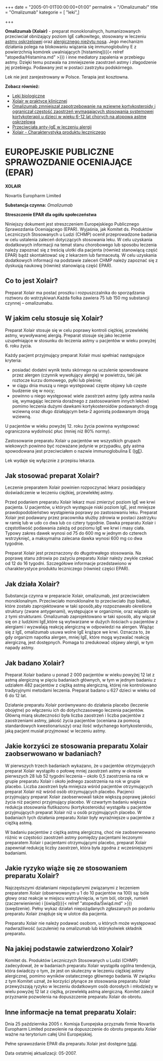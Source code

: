 +++
date = "2005-01-01T00:00:00+01:00"
permalink = "/Omalizumab/"
title = "Omalizumab"
kategorie = [ "leki",]

+++

**Omalizumab (Xolair)** - preparat monoklonalnych, humanizowanych przeciwciał obniżający poziom IgE całkowitego, stosowany w leczeniu [astmy oskrzelowej](/atopedia/Astma_oskrzelowa) oraz [alergicznego nieżytu nosa](/atopedia/Alergiczny_nieżyt_nosa). Jego mechanizm działania polega na blokowaniu wiązania się immunoglobuliny E z powierzchnią komórek uwalniających [histaminę]({{< relref "atopedia/Histamina.md" >}}) i inne mediatory zapalenia w przebiegu astmy. Dzięki temu pozwala na zmniejszenie zaostrzeń astmy i złagodzenie jej przebiegu. Podawany jest w postaci zastrzyku podskórnego.

Lek nie jest zarejestrowany w Polsce. Terapia jest kosztowna.

**Zobacz również:**

-   [Leki biologiczne](/atopedia/Leki_biologiczne)
-   [Xolair w praktyce klinicznej](http://www.mediton.pl/library/aai_volume-11_issue-2_article-614.pdf)
-   [Omalizumab zmniejszał zapotrzebowanie na wziewne kortykosteroidy i ograniczał częstość zaostrzeń wymagających stosowania systemowej kortykoterapii u dzieci w wieku 6-12 lat chorych na atopową astmę oskrzelową](http://www.mp.pl/artykuly/index.php?aid=9219)
-   [Przeciwciała anty-IgE w leczeniu alergii](http://www.pulsmedycyny.com.pl/arch/4943?ms=4)
-   [Xolair - Charakterystyka produktu leczniczego](http://www.novartis.pl/leki/getpdf.php?fname=xolair)

EUROPEJSKIE PUBLICZNE SPRAWOZDANIE OCENIAJĄCE (EPAR)
====================================================

**XOLAIR**

Novartis Europharm Limited

**Substancja czynna:** *Omalizumab*

**Streszczenie EPAR dla ogółu społeczeństwa**

Niniejszy dokument jest streszczeniem Europejskiego Publicznego Sprawozdania Oceniającego (EPAR). Wyjaśnia, jak Komitet ds. Produktów Leczniczych Stosowanych u Ludzi (CHMP) ocenił przeprowadzone badania w celu ustalenia zaleceń dotyczących stosowania leku. W celu uzyskania dodatkowych informacji na temat stanu chorobowego lub sposobu leczenia należy zapoznać się z treścią ulotki dla pacjenta (również stanowiącą część EPAR) bądź skontaktować się z lekarzem lub farmaceutą. W celu uzyskania dodatkowych informacji na podstawie zaleceń CHMP należy zapoznać się z dyskusją naukową (również stanowiącą część EPAR).

Co to jest Xolair?
------------------

Preparat Xolair ma postać proszku i rozpuszczalnika do sporządzania roztworu do wstrzykiwań.Każda fiolka zawiera 75 lub 150 mg substancji czynnej – omalizumabu.

W jakim celu stosuje się Xolair?
--------------------------------

Preparat Xolair stosuje się w celu poprawy kontroli ciężkiej, przewlekłej astmy, wywoływanej alergią. Preparat stosuje się jako leczenie uzupełniające w stosunku do leczenia astmy u pacjentów w wieku powyżej 6. roku życia.

Każdy pacjent przyjmujący preparat Xolair musi spełniać następujące kryteria:

-   posiadać dodatni wynik testu skórnego na uczulenie spowodowane przez alergen (czynnik wywołujący alergię) w powietrzu, taki jak roztocze kurzu domowego, pyłki lub pleśnie;
-   w ciągu dnia muszą u niego występować częste objawy lub częste budzenie się w nocy;
-   powinno u niego występować wiele zaostrzeń astmy (gdy astma nasila się, wymagając leczenia doraźnego z zastosowaniem innych leków) pomimo leczenia dużymi dawkami kortykosteroidów podawanych drogą wziewną oraz długo działającym beta-2 agonistą podawanym drogą wziewną.

U pacjentów w wieku powyżej 12. roku życia powinna występować ograniczona wydolność płuc (mniej niż 80% normy).

Zastosowanie preparatu Xolair u pacjentów we wszystkich grupach wiekowych powinno być rozważane jedynie w przypadku, gdy astma spowodowana jest przeciwciałem o nazwie immunoglobulina E ([IgE](/atopedia/IgE)).

Lek wydaje się wyłącznie z przepisu lekarza.

Jak stosować preparat Xolair?
-----------------------------

Leczenie preparatem Xolair powinien rozpoczynać lekarz posiadający doświadczenie w leczeniu ciężkiej, przewlekłej astmy.

Przed podaniem preparatu Xolair lekarz musi zmierzyć poziom IgE we krwi pacjenta. U pacjentów, u których występuje niski poziom IgE, jest mniejsze prawdopodobieństwo wystąpienia poprawy po zastosowaniu leku. Preparat Xolair jest podawany przez pracownika służby zdrowia w postaci zastrzyku w ramię lub w udo co dwa lub co cztery tygodnie. Dawka preparatu Xolair i częstotliwość podawania zależą od poziomu IgE we krwi i masy ciała. Typowy zakres dawek wynosi od 75 do 600 mg w jednym do czterech wstrzyknięć, a maksymalna zalecana dawka wynosi 600 mg co dwa tygodnie.

Preparat Xolair jest przeznaczony do długotrwałego stosowania. Na poprawę stanu zdrowia po zażyciu preparatu Xolair należy zwykle czekać od 12 do 16 tygodni. Szczegółowe informacje przedstawiono w charakterystyce produktu leczniczego (również części EPAR).

Jak działa Xolair?
------------------

Substancja czynna w preparacie Xolair, omalizumab, jest przeciwciałem monoklonalnym. Przeciwciało monoklonalne to przeciwciało (typ białka), które zostało zaprojektowane w taki sposób,aby rozpoznawało określone struktury (zwane antygenami), występujące w organizmie, oraz wiązało się z tymi strukturami. Omalizumab zaprojektowano w taki sposób, aby wiązał się on z ludzkimi IgE,które są wytwarzane w dużych ilościach u pacjentów z alergiami i wyzwalają reakcję alergiczną w odpowiedzi na alergen. Wiążąc się z IgE, omalizumab usuwa wolne IgE krążące we krwi. Oznacza to, że gdy organizm napotka alergen, mniej IgE, które mogą wyzwalać reakcję alergiczną, jest dostępnych. Pomaga to zredukować objawy alergii, w tym napady astmy.

Jak badano Xolair?
------------------

Preparat Xolair badano u ponad 2 000 pacjentów w wieku powyżej 12 lat z astmą alergiczną w pięciu badaniach głównych, w tym w jednym badaniu z udziałem 482 pacjentów z ciężką astmą alergiczną, której nie kontrolowano tradycyjnymi metodami leczenia. Preparat badano u 627 dzieci w wieku od 6 do 12 lat.

Działanie preparatu Xolair porównywano do działania placebo (leczenie obojętne) po włączeniu ich do dotychczasowego leczenia pacjentów. Główną miarą skuteczności była liczba zaostrzeń i liczba pacjentów z zaostrzeniami astmy, jakość życia pacjentów (oceniana za pomocą standardowych kwestionariuszy) oraz ilość wdychanego kortykosteroidu, jaką pacjent musiał przyjmować w leczeniu astmy.

Jakie korzyści ze stosowania preparatu Xolair zaobserwowano w badaniach?
------------------------------------------------------------------------

W pierwszych trzech badaniach wykazano, że u pacjentów otrzymujących preparat Xolair wystąpiło o połowę mniej zaostrzeń astmy w okresie pierwszych 28 lub 52 tygodni leczenia – około 0,5 zaostrzenia na rok w grupie preparatu Xolair i około jednego zaostrzenia na rok w grupie placebo. Liczba zaostrzeń była mniejsza wśród pacjentów otrzymujących preparat Xolair niż wśród osób otrzymujących placebo. Pacjenci przyjmujący preparat Xolair zaobserwowali także większą poprawę jakości życia niż pacjenci przyjmujący placebo. W czwartym badaniu większa redukcja stosowania flutikazonu (kortykosteroidu) wystąpiła u pacjentów przyjmujących preparat Xolair niż u osób przyjmujących placebo. W badaniach tych działania preparatu Xolair były wyraźniejsze u pacjentów z ciężką astmą.

W badaniu pacjentów z ciężką astmą alergiczną, choć nie zaobserwowano różnic w częstości zaostrzeń astmy pomiędzy pacjentami leczonymi preparatem Xolair i pacjentami otrzymującymi placebo, preparat Xolair zapewniał redukcję liczby zaostrzeń, która była zgodna z wcześniejszymi badaniami.

Jakie ryzyko wiąże się ze stosowaniem preparatu Xolair?
-------------------------------------------------------

Najczęstszymi działaniami niepożądanymi związanymi z leczeniem preparatem Xolair (obserwowanym u 1 do 10 pacjentów na 100) są: bóle głowy oraz reakcje w miejscu wstrzyknięcia, w tym ból, obrzęk, rumień (zaczerwienienie) i [świąd]({{< relref "atopedia/Świąd.md" >}}) (swędzenie). Pełny wykaz działań niepożądanych zgłaszanych po podaniu preparatu Xolair znajduje się w ulotce dla pacjenta.

Preparatu Xolair nie należy podawać osobom, u których może występować nadwrażliwość (uczulenie) na omalizumab lub którykolwiek składnik preparatu.

Na jakiej podstawie zatwierdzono Xolair?
----------------------------------------

Komitet ds. Produktów Leczniczych Stosowanych u Ludzi (CHMP) zadecydował, że w badaniach preparatu Xolair wystąpiła ogólna tendencja, która świadczy o tym, że jest on skuteczny w leczeniu ciężkiej astmy alergicznej, pomimo wyników ostatecznego głównego badania. W związku z tym Komitet uznał, że korzyści płynące ze stosowania preparatu Xolair przewyższają ryzyko w leczeniu dodatkowym osób dorosłych i młodzieży w wielu powyżej 12 lat z ciężką, przewlekłą astmą alergiczną. Komitet zalecił przyznanie pozwolenia na dopuszczenie preparatu Xolair do obrotu.

Inne informacje na temat preparatu Xolair:
------------------------------------------

Dnia 25 października 2005 r. Komisja Europejska przyznała firmie Novartis Europharm Limited pozwolenie na dopuszczenie do obrotu preparatu Xolair ważne na terytorium całej Unii Europejskiej.

Pełne sprawozdanie EPAR dla preparatu Xolair jest dostępne [tutaj](http://www.emea.europa.eu/humandocs/Humans/EPAR/xolair/xolair.htm).

Data ostatniej aktualizacji: 05-2007.
